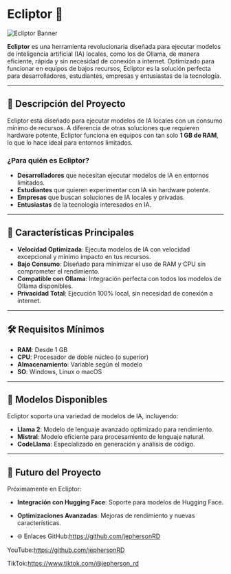 # Ecliptor 🚀

![Ecliptor Banner](https://img.freepik.com/vector-premium/conjunto-chips-ia-instalar-e-icono-modo-configuracion-ia-vector-ia-simbolo-forma-ilustracion_293525-2442.jpg)

**Ecliptor** es una herramienta revolucionaria diseñada para ejecutar modelos de inteligencia artificial (IA) locales, como los de Ollama, de manera eficiente, rápida y sin necesidad de conexión a internet. Optimizado para funcionar en equipos de bajos recursos, Ecliptor es la solución perfecta para desarrolladores, estudiantes, empresas y entusiastas de la tecnología.

---

## 📌 Descripción del Proyecto

Ecliptor está diseñado para ejecutar modelos de IA locales con un consumo mínimo de recursos. A diferencia de otras soluciones que requieren hardware potente, Ecliptor funciona en equipos con tan solo **1 GB de RAM**, lo que lo hace ideal para entornos limitados.

### ¿Para quién es Ecliptor?
- **Desarrolladores** que necesitan ejecutar modelos de IA en entornos limitados.
- **Estudiantes** que quieren experimentar con IA sin hardware potente.
- **Empresas** que buscan soluciones de IA locales y privadas.
- **Entusiastas** de la tecnología interesados en IA.

---

## 🚀 Características Principales

- **Velocidad Optimizada**: Ejecuta modelos de IA con velocidad excepcional y mínimo impacto en tus recursos.
- **Bajo Consumo**: Diseñado para minimizar el uso de RAM y CPU sin comprometer el rendimiento.
- **Compatible con Ollama**: Integración perfecta con todos los modelos de Ollama disponibles.
- **Privacidad Total**: Ejecución 100% local, sin necesidad de conexión a internet.

---

## 🛠️ Requisitos Mínimos

- **RAM**: Desde 1 GB
- **CPU**: Procesador de doble núcleo (o superior)
- **Almacenamiento**: Variable según el modelo
- **SO**: Windows, Linux o macOS

---

## 📂 Modelos Disponibles

Ecliptor soporta una variedad de modelos de IA, incluyendo:

- **Llama 2**: Modelo de lenguaje avanzado optimizado para rendimiento.
- **Mistral**: Modelo eficiente para procesamiento de lenguaje natural.
- **CodeLlama**: Especializado en generación y análisis de código.

---

## 🔮 Futuro del Proyecto

Próximamente en Ecliptor:
- **Integración con Hugging Face**: Soporte para modelos de Hugging Face.
- **Optimizaciones Avanzadas**: Mejoras de rendimiento y nuevas características.

- 🌐 Enlaces
GitHub:https://github.com/jephersonRD

YouTube:https://github.com/jephersonRD

TikTok:https://www.tiktok.com/@jepherson_rd
